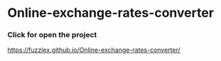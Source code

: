 # Online-exchange-rates-converter

### Click for open the project 

https://fuzzlex.github.io/Online-exchange-rates-converter/
